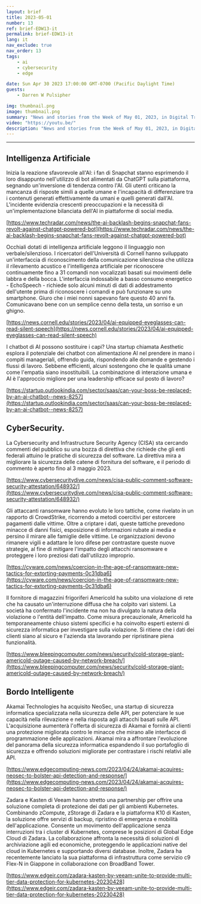 ```yaml
---
layout: brief
title: 2023-05-01
number: 13
ref: brief-EDW13-it
permalink: brief-EDW13-it
lang: it
nav_exclude: true
nav_order: 13
tags:
    - ai
    - cybersecurity
    - edge

date: Sun Apr 30 2023 17:00:00 GMT-0700 (Pacific Daylight Time)
guests:
    - Darren W Pulsipher

img: thumbnail.png
image: thumbnail.png
summary: "News and stories from the Week of May 01, 2023, in Digital Transformation, including cyberattacks and intelligent edge, non-verbal communication AI, and company merges in the IoT space."
video: "https://youtu.be/"
description: "News and stories from the Week of May 01, 2023, in Digital Transformation, including cyberattacks and intelligent edge, non-verbal communication AI, and company merges in the IoT space."
---
```






---

## Intelligenza Artificiale

Inizia la reazione sfavorevole all'AI: i fan di Snapchat stanno esprimendo il loro disappunto nell'utilizzo di bot alimentati da ChatGPT sulla piattaforma, segnando un'inversione di tendenza contro l'AI. Gli utenti criticano la mancanza di risposte simili a quelle umane e l'incapacità di differenziare tra i contenuti generati effettivamente da umani e quelli generati dall'AI. L'incidente evidenzia crescenti preoccupazioni e la necessità di un'implementazione bilanciata dell'AI in piattaforme di social media.

[https://www.techradar.com/news/the-ai-backlash-begins-snapchat-fans-revolt-against-chatgpt-powered-bot](https://www.techradar.com/news/the-ai-backlash-begins-snapchat-fans-revolt-against-chatgpt-powered-bot)

Occhiali dotati di intelligenza artificiale leggono il linguaggio non verbale/silenzioso. I ricercatori dell'Università di Cornell hanno sviluppato un'interfaccia di riconoscimento della comunicazione silenziosa che utilizza il rilevamento acustico e l'intelligenza artificiale per riconoscere continuamente fino a 31 comandi non vocalizzati basati sui movimenti delle labbra e della bocca. L'interfaccia indossabile a basso consumo energetico - EchoSpeech - richiede solo alcuni minuti di dati di addestramento dell'utente prima di riconoscere i comandi e può funzionare su uno smartphone. Giuro che i miei nonni sapevano fare questo 40 anni fa. Comunicavano bene con un semplice cenno della testa, un sorriso e un ghigno.

[https://news.cornell.edu/stories/2023/04/ai-equipped-eyeglasses-can-read-silent-speech](https://news.cornell.edu/stories/2023/04/ai-equipped-eyeglasses-can-read-silent-speech)

I chatbot di AI possono sostituire i capi? Una startup chiamata Aesthetic esplora il potenziale dei chatbot con alimentazione AI nel prendere in mano i compiti manageriali, offrendo guida, rispondendo alle domande e gestendo i flussi di lavoro. Sebbene efficienti, alcuni sostengono che le qualità umane come l'empatia siano insostituibili. La combinazione di interazione umana e AI è l'approccio migliore per una leadership efficace sul posto di lavoro?

[https://startup.outlookindia.com/sector/saas/can-your-boss-be-replaced-by-an-ai-chatbot--news-8257](https://startup.outlookindia.com/sector/saas/can-your-boss-be-replaced-by-an-ai-chatbot--news-8257)

## CyberSecurity.

La Cybersecurity and Infrastructure Security Agency (CISA) sta cercando commenti del pubblico su una bozza di direttiva che richiede che gli enti federali attuino le pratiche di sicurezza del software. La direttiva mira a migliorare la sicurezza delle catene di fornitura del software, e il periodo di commento è aperto fino al 3 maggio 2023.

[https://www.cybersecuritydive.com/news/cisa-public-comment-software-security-attestation/648932/](https://www.cybersecuritydive.com/news/cisa-public-comment-software-security-attestation/648932/)

Gli attaccanti ransomware hanno evoluto le loro tattiche, come rivelato in un rapporto di CrowdStrike, ricorrendo a metodi coercitivi per estorcere pagamenti dalle vittime. Oltre a criptare i dati, queste tattiche prevedono minacce di danni fisici, esposizione di informazioni rubate ai media e persino il mirare alle famiglie delle vittime. Le organizzazioni devono rimanere vigili e adattare le loro difese per contrastare queste nuove strategie, al fine di mitigare l'impatto degli attacchi ransomware e proteggere i loro preziosi dati dall'utilizzo improprio.

[https://cyware.com/news/coercion-in-the-age-of-ransomware-new-tactics-for-extorting-payments-0c31dba6](https://cyware.com/news/coercion-in-the-age-of-ransomware-new-tactics-for-extorting-payments-0c31dba6)

Il fornitore di magazzini frigoriferi Americold ha subito una violazione di rete che ha causato un'interruzione diffusa che ha colpito vari sistemi. La società ha confermato l'incidente ma non ha divulgato la natura della violazione o l'entità dell'impatto. Come misura precauzionale, Americold ha temporaneamente chiuso sistemi specifici e ha coinvolto esperti esterni di sicurezza informatica per investigare sulla violazione. Si ritiene che i dati dei clienti siano al sicuro e l'azienda sta lavorando per ripristinare piena funzionalità.

[https://www.bleepingcomputer.com/news/security/cold-storage-giant-americold-outage-caused-by-network-breach/](https://www.bleepingcomputer.com/news/security/cold-storage-giant-americold-outage-caused-by-network-breach/)

## Bordo Intelligente

Akamai Technologies ha acquisito NeoSec, una startup di sicurezza informatica specializzata nella sicurezza delle API, per potenziare le sue capacità nella rilevazione e nella risposta agli attacchi basati sulle API. L'acquisizione aumenterà l'offerta di sicurezza di Akamai e fornirà ai clienti una protezione migliorata contro le minacce che mirano alle interfacce di programmazione delle applicazioni. Akamai mira a affrontare l'evoluzione del panorama della sicurezza informatica espandendo il suo portafoglio di sicurezza e offrendo soluzioni migliorate per contrastare i rischi relativi alle API.

[https://www.edgecomputing-news.com/2023/04/24/akamai-acquires-neosec-to-bolster-api-detection-and-response/](https://www.edgecomputing-news.com/2023/04/24/akamai-acquires-neosec-to-bolster-api-detection-and-response/)

Zadara e Kasten di Veeam hanno stretto una partnership per offrire una soluzione completa di protezione dei dati per gli ambienti Kubernetes. Combinando zCompute, zStorage di Zadara e la piattaforma K10 di Kasten, la soluzione offre servizi di backup, ripristino di emergenza e mobilità dell'applicazione. Consente un movimento dell'applicazione senza interruzioni tra i cluster di Kubernetes, comprese le posizioni di Global Edge Cloud di Zadara. La collaborazione affronta la necessità di soluzioni di archiviazione agili ed economiche, proteggendo le applicazioni native del cloud in Kubernetes e supportando diversi database. Inoltre, Zadara ha recentemente lanciato la sua piattaforma di infrastruttura come servizio c9 Flex-N in Giappone in collaborazione con BroadBand Tower.

[https://www.edgeir.com/zadara-kasten-by-veeam-unite-to-provide-multi-tier-data-protection-for-kubernetes-20230428](https://www.edgeir.com/zadara-kasten-by-veeam-unite-to-provide-multi-tier-data-protection-for-kubernetes-20230428)


